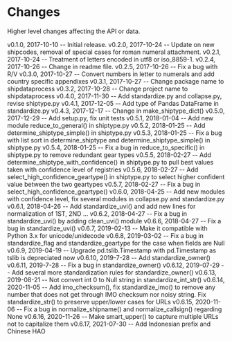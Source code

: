 Changes
=======

Higher level changes affecting the API or data.

v0.1.0, 2017-10-10 -- Initial release.
v0.2.0, 2017-10-24 -- Update on new shipcodes, removal of special cases for roman numeral attachment.
v0.2.1, 2017-10-24 -- Treatment of letters encoded in utf8 or iso_8859-1.
v0.2.4, 2017-10-26 -- Change in readme file.
v0.2.5, 2017-10-26 -- Fix a bug with R/V
v0.3.0, 2017-10-27 -- Convert numbers in letter to numerals and add country specific appendixes
v0.3.1, 2017-10-27 -- Change package name to shipdataprocess
v0.3.2, 2017-10-28 -- Change project name to shipdataprocess
v0.4.0, 2017-11-30 -- Add standardize.py and collapse.py, revise shiptype.py
v0.4.1, 2017-12-05 -- Add type of Pandas DataFrame in standardize.py
v0.4.3, 2017-12-17 -- Change in make_shiptype_dict()
v0.5.0, 2017-12-29 -- Add setup.py, fix unit tests
v0.5.1, 2018-01-04 -- Add new module reduce_to_general() in shiptype.py 
v0.5.2, 2018-01-25 -- Add determine_shiptype_simple() in shiptype.py
v0.5.3, 2018-01-25 -- Fix a bug with list sort in determine_shiptype and determine_shiptype_simple() in shiptype.py
v0.5.4, 2018-01-25 -- Fix a bug in reduce_to_specific() in shiptype.py to remove redundant gear types
v0.5.5, 2018-02-27 -- Add determine_shiptype_with_confidence() in shiptype.py to pull best values taken with confidence level of registries
v0.5.6, 2018-02-27 -- Add select_high_confidence_geartype() in shiptype.py to select higher confident value between the two geartypes
v0.5.7, 2018-02-27 -- Fix a bug in select_high_confidence_geartype()
v0.6.0, 2018-04-25 -- Add new modules with confidence level, fix several modules in collapse.py and standardize.py
v0.6.1, 2018-04-26 -- Add standardize_uvi() and add new lines for normalization of 1ST, 2ND ...
v0.6.2, 2018-04-27 -- Fix a bug in standardize_uvi() by adding clean_uvi() module
v0.6.6, 2018-04-27 -- Fix a bug in standardize_uvi()
v0.6.7, 2019-02-13 -- Make it compatible with Python 3.x for unicode/unidecode 
v0.6.8, 2019-03-02 -- Fix a bug in standardize_flag and standardize_geartype for the case when fields are Null
v0.6.9, 2019-04-19 -- Upgrade pd.tslib.Timestamp with pd.Timestamp as tslib is depreciated now
v0.6.10, 2019-7-28 -- Add standardize_owner()
v0.6.11, 2019-7-28 -- Fix a bug in standardize_owner()
v0.6.12, 2019-07-29 -- Add several more standardization rules for standardize_owner()
v0.6.13, 2019-08-21 -- Not convert int 0 to Null string in standardize_int_str()
v0.6.14, 2020-11-05 -- Add imo_checksum(), fix standardize_imo() to remove any number that does not get through IMO checksum nor noisy string. Fix standardize_str() to preserve upper/lower cases for URLs
v0.6.15, 2020-11-06 -- Fix a bug in normalize_shipname() and normalize_callsign() regarding None
v0.6.16, 2020-11-26 -- Make smart_upper() to capture multiple URLs not to capitalize them
v0.6.17, 2021-07-30 -- Add Indonesian prefix and Chinese HAO


